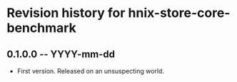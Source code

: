 # Revision history for hnix-store-core-benchmark

## 0.1.0.0 -- YYYY-mm-dd

* First version. Released on an unsuspecting world.
